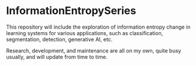 # InformationEntropySeries
This repository will include the exploration of information entropy change in learning systems for various applications, such as classification, segmentation, detection, generative AI, etc.

Research, development, and maintenance are all on my own, quite busy usually, and will update from time to time.
